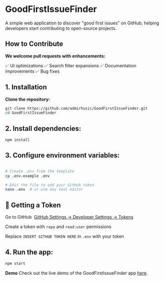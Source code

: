 # GoodFirstIssueFinder

A simple web application to discover "good first issues" on GitHub, helping developers start contributing to open-source projects.

## How to Contribute

**We welcome pull requests with enhancements:**

✅ UI optimizations
✅ Search filter expansions
✅ Documentation improvements
✅ Bug fixes

## 1. Installation

**Clone the repository:**

```bash
git clone https://github.com/admirhusic/GoodFirstIssueFinder.git  
cd GoodFirstIssueFinder
```
##  2. Install dependencies:

```bash
npm install
```
##  3. Configure environment variables:

```bash

# Create .env from the template  
cp .env.example .env  

# Edit the file to add your GitHub token  
nano .env  # or use any text editor
```
## 🔑 Getting a Token

Go to GitHub  [GitHub Settings → Developer Settings → Tokens](https://github.com/settings/tokens)

Create a token with ```repo``` and ```read:user``` permissions

Replace ```INSERT GITHUB TOKEN HERE``` in ```.env``` with your token

##  4. Run the app:

```bash
npm start
``` 
**Demo**
Check out the live demo of the GoodFirstIssueFinder app [here](https://good-first-issue-finder.vercel.app).

